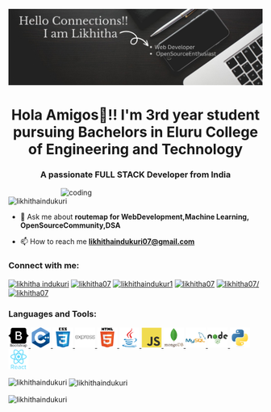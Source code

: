 ![logo](https://github.com/likhithaindukuri/likhithaindukuri/blob/main/Linked.jpg)


<h1 align="center">Hola Amigos👋!! I'm 3rd year student pursuing Bachelors in  Eluru  College of Engineering and Technology</h1>
<h3 align="center">A passionate FULL STACK Developer from India </h3>

<img align="right" alt="coding" width="400" src="https://media.tenor.com/S59bPkT0pqcAAAAC/programming.gif">

<p align="left"> <img src="https://komarev.com/ghpvc/?username=likhithaindukuri&label=Profile%20views&color=0e75b6&style=flat" alt="likhithaindukuri" /> </p>

- 💬 Ask me about **routemap for WebDevelopment,Machine Learning, OpenSourceCommunity,DSA**

- 📫 How to reach me **likhithaindukuri07@gmail.com**

<h3 align="left">Connect with me: </h3>
<p align="left">
<a href="https://linkedin.com/in/likhitha indukuri" target="blank"><img align="center" src="https://raw.githubusercontent.com/rahuldkjain/github-profile-readme-generator/master/src/images/icons/Social/linked-in-alt.svg" alt="likhitha indukuri" height="30" width="40" /></a>
<a href="https://www.codechef.com/users/likhitha07" target="blank"><img align="center" src="https://cdn.jsdelivr.net/npm/simple-icons@3.1.0/icons/codechef.svg" alt="likhitha07" height="30" width="40" /></a>
<a href="https://www.hackerrank.com/likhithaindukur1" target="blank"><img align="center" src="https://raw.githubusercontent.com/rahuldkjain/github-profile-readme-generator/master/src/images/icons/Social/hackerrank.svg" alt="likhithaindukur1" height="30" width="40" /></a>
<a href="https://codeforces.com/profile/likhitha07" target="blank"><img align="center" src="https://raw.githubusercontent.com/rahuldkjain/github-profile-readme-generator/master/src/images/icons/Social/codeforces.svg" alt="likhitha07" height="30" width="40" /></a>
<a href="https://www.leetcode.com/likhitha07/" target="blank"><img align="center" src="https://raw.githubusercontent.com/rahuldkjain/github-profile-readme-generator/master/src/images/icons/Social/leet-code.svg" alt="likhitha07/" height="30" width="40" /></a>
<a href="https://auth.geeksforgeeks.org/user/likhitha07" target="blank"><img align="center" src="https://raw.githubusercontent.com/rahuldkjain/github-profile-readme-generator/master/src/images/icons/Social/geeks-for-geeks.svg" alt="likhitha07" height="30" width="40" /></a>
</p>

<h3 align="left">Languages and  Tools:</h3>
<p align="left"> <a href="https://getbootstrap.com" target="_blank" rel="noreferrer"> <img src="https://raw.githubusercontent.com/devicons/devicon/master/icons/bootstrap/bootstrap-plain-wordmark.svg" alt="bootstrap" width="40" height="40"/> </a> <a href="https://www.w3schools.com/cpp/" target="_blank" rel="noreferrer"> <img src="https://raw.githubusercontent.com/devicons/devicon/master/icons/cplusplus/cplusplus-original.svg" alt="cplusplus" width="40" height="40"/> </a> <a href="https://www.w3schools.com/css/" target="_blank" rel="noreferrer"> <img src="https://raw.githubusercontent.com/devicons/devicon/master/icons/css3/css3-original-wordmark.svg" alt="css3" width="40" height="40"/> </a> <a href="https://expressjs.com" target="_blank" rel="noreferrer"> <img src="https://raw.githubusercontent.com/devicons/devicon/master/icons/express/express-original-wordmark.svg" alt="express" width="40" height="40"/> </a> <a href="https://www.w3.org/html/" target="_blank" rel="noreferrer"> <img src="https://raw.githubusercontent.com/devicons/devicon/master/icons/html5/html5-original-wordmark.svg" alt="html5" width="40" height="40"/> </a> <a href="https://www.java.com" target="_blank" rel="noreferrer"> <img src="https://raw.githubusercontent.com/devicons/devicon/master/icons/java/java-original.svg" alt="java" width="40" height="40"/> </a> <a href="https://developer.mozilla.org/en-US/docs/Web/JavaScript" target="_blank" rel="noreferrer"> <img src="https://raw.githubusercontent.com/devicons/devicon/master/icons/javascript/javascript-original.svg" alt="javascript" width="40" height="40"/> </a> <a href="https://www.mongodb.com/" target="_blank" rel="noreferrer"> <img src="https://raw.githubusercontent.com/devicons/devicon/master/icons/mongodb/mongodb-original-wordmark.svg" alt="mongodb" width="40" height="40"/> </a> <a href="https://www.mysql.com/" target="_blank" rel="noreferrer"> <img src="https://raw.githubusercontent.com/devicons/devicon/master/icons/mysql/mysql-original-wordmark.svg" alt="mysql" width="40" height="40"/> </a> <a href="https://nodejs.org" target="_blank" rel="noreferrer"> <img src="https://raw.githubusercontent.com/devicons/devicon/master/icons/nodejs/nodejs-original-wordmark.svg" alt="nodejs" width="40" height="40"/> </a> <a href="https://www.python.org" target="_blank" rel="noreferrer"> <img src="https://raw.githubusercontent.com/devicons/devicon/master/icons/python/python-original.svg" alt="python" width="40" height="40"/> </a> <a href="https://reactjs.org/" target="_blank" rel="noreferrer"> <img src="https://raw.githubusercontent.com/devicons/devicon/master/icons/react/react-original-wordmark.svg" alt="react" width="40" height="40"/> </a> </p>
<p><img align="left" src="https://github-readme-stats.vercel.app/api/top-langs?username=likhithaindukuri&show_icons=true&locale=en&layout=compact" alt="likhithaindukuri" /></p>
<p>&nbsp;<img align="center" src="https://github-readme-stats.vercel.app/api?username=likhithaindukuri&show_icons=true&locale=en" alt="likhithaindukuri" /></p>
<p><img align="center" src="https://github-readme-streak-stats.herokuapp.com/?user=likhithaindukuri&" alt="likhithaindukuri" /></p>
